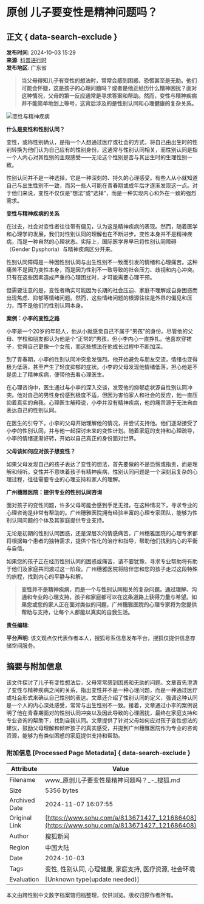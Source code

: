 # 原创 儿子要变性是精神问题吗？

## 正文 { data-search-exclude }


**发布时间**: 2024-10-03 15:29  
**来源**: [科普进行时](https://www.sohu.com/a/813671427_121686408?spm=smpc.content-abroad.content.1.17309956048996C3bsNI)  
**发布地区**: 广东省  

> **当父母得知儿子有变性的想法时，常常会感到困惑、恐慌甚至是无助。他们可能会怀疑，这是孩子的心理问题吗？或者是他正经历什么精神困扰？面对这种情况，父母的第一反应通常是寻求答案和帮助。然而，变性与精神疾病并不能简单地划上等号，这背后涉及的是性别认同和心理健康的复杂关系。**

![变性与精神疾病](https://q5.itc.cn/q_70/images01/20241003/8f50168f4d39410295df8ecfd8bcd66c.png)

**什么是变性和性别认同？**

变性，或称性别确认，是指一个人想通过医疗或社会的方式，将自己由出生时的性别转换为他们认为自己应有的性别身份。这通常与性别认同相关，而性别认同是指一个人内心对其性别的主观感受——无论这个性别是否与其出生时的生理性别一致。

性别认同并不是一种选择，它是一种深刻的、持久的心理感受。有些人从小就知道自己与出生性别不一致，而另一些人可能在青春期或成年后才逐渐发现这一点。对于他们来说，变性不仅仅是“想法”或“选择”，而是一种实现内心和外在一致的强烈需求。

**变性与精神疾病的关系**

在过去，社会对变性者往往带有偏见，认为这是精神疾病的表现。然而，随着医学和心理学的发展，我们对性别认同的理解也在不断进步。变性本身并不是精神疾病，而是一种自然的心理状态。实际上，国际医学界早已将性别认同障碍（Gender Dysphoria）与精神疾病区分开来。

性别认同障碍是一种因性别认同与出生性别不一致而引发的情绪和心理痛苦。这种痛苦不是因为变性本身，而是因为性别不一致导致的社会压力、歧视和内心冲突。只有在这些因素造成严重的心理困扰时，才可能需要心理干预。

但需要注意的是，变性者确实可能因为长期的社会压迫、家庭不理解或自身困惑而出现焦虑、抑郁等情绪问题。然而，这些情绪问题的根源往往是外界的偏见和压力，而不是他们的性别认同本身。

**案例：小李的变性之路**

小李是一个20岁的年轻人，他从小就感觉自己不属于“男孩”的身份。尽管他的父母、学校和朋友都认为他是个“正常的”男孩，但小李内心一直挣扎。他喜欢穿裙子，觉得自己更像一个女孩，而这些想法在他成长过程中不断加深。

到了青春期，小李的性别认同冲突愈发强烈。他开始避免与朋友交流，情绪也变得极为低落，甚至产生了轻度抑郁的症状。小李的父母发现他情绪低落，担心他是不是患上了精神疾病，便带他去看心理医生。

在心理咨询中，医生通过与小李的深入交谈，发现他的抑郁症状源自性别认同冲突。他对自己的男性身份感到极度不适，但因为害怕家人和社会的反应，他一直压抑着真实的自我。心理医生解释说，小李并没有精神疾病，他的痛苦源于无法自由表达自己的性别认同。

在医生的引导下，小李的父母开始理解他的情况，并尝试支持他。他们逐渐接受了小李的性别认同，并与他一起探讨未来的变性计划。随着家庭的支持和心理疏导，小李的情绪逐渐好转，开始以自己真正的身份面对世界。

**父母该如何应对孩子想变性？**

如果父母发现自己的孩子表达了变性的想法，首先要做的不是恐慌或指责，而是理解和倾听。变性并不意味着孩子有精神疾病，性别认同问题是一个深刻且复杂的心理过程，往往需要专业的心理支持和家人的理解。

**广州穗雅医院：提供专业的性别认同咨询**

面对孩子的变性问题，许多父母可能会感到手足无措。在这种情况下，寻求专业的心理咨询是非常有帮助的。广州穗雅医院拥有经验丰富的心理专家团队，能够为性别认同问题的个体及其家庭提供专业支持。

无论是初期的性别认同困惑，还是深层次的情感痛苦，广州穗雅医院的心理专家都将根据每个患者的独特需求，提供个性化的治疗和指导，帮助他们找到内心的平衡与自信。

如果您的孩子正在经历性别认同的困惑或痛苦，请不要犹豫，寻求专业帮助将有助于他们及家庭共同渡过这一阶段。广州穗雅医院将陪伴您和您的孩子走过这段特殊的旅程，找到内心的平静与和解。

> **变性并不是精神疾病，而是一个与性别认同相关的复杂问题。通过理解、沟通和专业的心理支持，孩子和家庭都可以在这条道路上获得力量与希望。如果您或您的家人正在面对类似的问题，广州穗雅医院的心理专家将为您提供帮助与支持，让每个人都能以真实的自我生活。**

**责任编辑**:

**平台声明**: 该文观点仅代表作者本人，搜狐号系信息发布平台，搜狐仅提供信息存储空间服务。

## 摘要与附加信息

<!-- tcd_abstract -->
该文件探讨了儿子有变性想法后，父母常常感到困惑和无助的问题。文章首先澄清了变性与精神疾病之间的关系，指出变性并不是一种心理问题，而是一种通过医疗或社会形式来确认自己性别的表达。文章还介绍了性别认同的定义，强调这种认同是一个人的内心深处感受，常常与出生性别不一致。接着，文章通过小李的案例说明了他在青春期面对的性别认同冲突以及因此导致的心理困扰，最终在家庭支持和专业咨询的帮助下，找到自我认同。文章提供了针对父母如何应对孩子变性想法的建议，鼓励父母理解和倾听孩子的真实感受，并提到广州穗雅医院作为专业的咨询资源，能够为有类似困惑的家庭提供支持和帮助。
<!-- tcd_abstract_end -->

### 附加信息 [Processed Page Metadata] { data-search-exclude }

| Attribute       | Value                                  |
|-----------------|----------------------------------------|
| Filename        | www_原创儿子要变性是精神问题吗？_-_搜狐.md                             |
| Size            | 5356 bytes                           |
| Archived Date   | 2024-11-07 16:07:55                             |
| Original Link   | [https://www.sohu.com/a/813671427_121686408](https://www.sohu.com/a/813671427_121686408)                       |
| Author          | 搜狐新闻                               |
| Region          | 中国大陆                               |
| Date            | 2024-10-03                                 |
| Tags            | 变性, 性别认同, 心理健康, 家庭支持, 医疗资源, 社会环境                                 |
| Evaluation            | [Unknown type(update needed)]                                 |
<!-- tcd_table_end -->

本文由跨性别中文数字档案馆归档整理，仅供浏览。版权归原作者所有。
